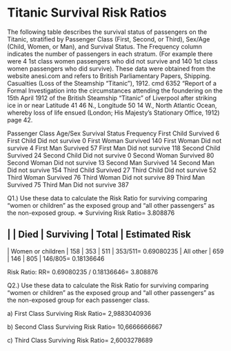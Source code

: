 # Titanic Survival Risk Ratios 
The following table describes the survival status of passengers on the Titanic, stratified by Passenger Class (First, Second, or Third), Sex/Age (Child, Women, or Man), and Survival Status. The Frequency column indicates the number of passengers in each stratum. (For example there were 4 1st class women passengers who did not survive and 140 1st class women passengers who did survive). These data were obtained from the website anesi.com and refers to British Parliamentary Papers, Shipping. Casualties (Loss of the Steamship “Titanic”), 1912. cmd 6352 “Report of a Formal Investigation into the circumstances attending the foundering on the 15th April 1912 of the British Steamship “Titanic” of Liverpool after striking ice in or near Latitude 41 46 N., Longitude 50 14 W., North Atlantic Ocean, whereby loss of life ensued (London; His Majesty’s Stationary Office, 1912) page 42. 

Passenger Class	Age/Sex	Survival Status	Frequency
First	Child	Survived	6
First	Child	Did not survive	0
First	Woman	Survived	140
First	Woman	Did not survive	4
First	Man	Survived	57
First	Man	Did not survive	118
Second	Child	Survived	24
Second	Child	Did not survive	0
Second	Woman	Survived	80
Second	Woman	Did not survive	13
Second	Man	Survived	14
Second	Man	Did not survive	154
Third	Child	Survived	27
Third	Child	Did not survive	52
Third	Woman	Survived	76
Third	Woman	Did not survive	89
Third	Man	Survived	75
Third	Man	Did not survive	387

Q1.) Use these data to calculate the Risk Ratio for surviving comparing “women or children” as the exposed group and “all other passengers” as the non-exposed group. 
=> Surviving Risk Ratio= 3.808876

|                   | Died | Surviving | Total | Estimated Risk
------------------------------------------------------------
| Women or children | 158  | 353       | 511   | 353/511= 0.69080235
| All other         | 659  | 146       | 805   | 146/805= 0.18136646

Risk Ratio: RR= 0.69080235 / 0.18136646= 3.808876



Q2.) Use these data to calculate the Risk Ratio for surviving comparing “women or children” as the exposed group and “all other passengers” as the non-exposed group for each passenger class.

a) First Class
Surviving Risk Ratio= 	2,9883040936

b) Second Class
Surviving Risk Ratio= 	10,6666666667

c) Third Class
Surviving Risk Ratio= 	2,6003278689


